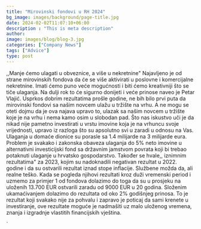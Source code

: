```yaml
---
title: "Mirovinski fondovi u RH 2024"
bg_image: images/background/page-title.jpg
date: 2024-02-02T11:07:10+06:00
description : "This is meta description"
author: 
image: images/blog/blog-3.jpg
categories: ["Company News"]
tags: ["Advice"]
type: post
---
```


,,Manje ćemo ulagati u obveznice, a više u nekretnine"
Najavljeno je od strane mirovinskih fondova da će se više aktivirati u poslovne i komercijalne
nekretnine.
Imati ćemo puno veće mogućnosti i biti ćemo kreativniji što se tiče ulaganja. Na dulji rok to će
sigurno donijeti i veće prinose naveo je Petar Vlajić.
Usprkos dobrim rezultatima prošle godine, ne bih bilo prvi puta da mirovinski fondovi sa našim
novcem ulažu u tržište na vrhu. A ne mogu se oteti dojmu da je ova najava upravo to, ulazak sa
našim novcem u tržište koje je na vrhu i nema kamo osim u slobodan pad. Što nas iskustvo uči je
da nikad nije pametno investirati u vrstu imovine koja je na vrhuncu svoje vrijednosti, upravo iz
razloga što su apsolutno svi u zaradi u odnosu na Vas.
Ulaganja u domaće dionice su porasle sa 1.4 milijarde na 3 milijarde eura. Problem je svakako i
zakonska obaveza ulaganja do 5% neto imovine u alternativni investicijski fond sa državnim
jamstvom povrata koji bi trebao potaknuti ulaganje u hrvatsko gospodarstvo.
Također se hvale,, iznimnim rezultatima" za 2023, kojim su nadoknadili negativan rezultat u
2022. godine i da su ostvarili rezultat iznad stope inflacije.
      Službene možda da, ali realne teško.
      Kada se pogleda njihovi rezultati kroz duži vremenski period i uzmemo za primjer 1 od fondova
      dolazimo do toga da su u prosjeku na uloženih 13.700 EUR ostvarili zaradu od 9000 EUR u 20
      godina. Složenim ukamaćivanjem dolazimo do rezultata od oko 2% godišnjeg prinosa.
      To je rezultat koji svakako nije za pohvalu i zapravo je poticaj da sami krenete u investiranje, ove
      rezultate moguće je nadmašiti uz malo uloženog vremena, znanja i izgradnje vlastitih financijskih
      vještina.

`